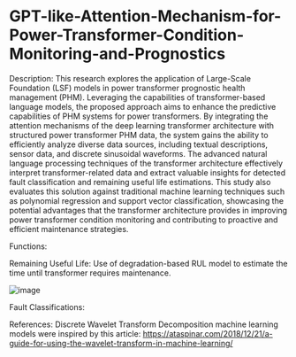 # GPT-like-Attention-Mechanism-for-Power-Transformer-Condition-Monitoring-and-Prognostics
Description:
This research explores the application of Large-Scale Foundation (LSF) models in power transformer prognostic health management (PHM). Leveraging the capabilities of transformer-based language models, the proposed approach aims to enhance the predictive capabilities of PHM systems for power transformers. By integrating the attention mechanisms of the deep learning transformer architecture with structured power transformer PHM data, the system gains the ability to efficiently analyze diverse data sources, including textual descriptions, sensor data, and discrete sinusoidal waveforms. The advanced natural language processing techniques of the transformer architecture effectively interpret transformer-related data and extract valuable insights for detected fault classification and remaining useful life estimations. This study also evaluates this solution against traditional machine learning techniques such as polynomial regression and support vector classification, showcasing the potential advantages that the transformer architecture provides in improving power transformer condition monitoring and contributing to proactive and efficient maintenance strategies.

Functions: 

Remaining Useful Life: Use of degradation-based RUL model to estimate the time until transformer requires maintenance. 

![image](https://github.com/airat07/GPT-like-Attention-Mechanism-for-Power-Transformer-Condition-Monitoring-and-Prognostics/assets/102396976/0e1e3dbf-6e39-45f6-92ae-50fa1f525c5a)

Fault Classifications: 


References:
Discrete Wavelet Transform Decomposition machine learning models were inspired by this article:
https://ataspinar.com/2018/12/21/a-guide-for-using-the-wavelet-transform-in-machine-learning/
